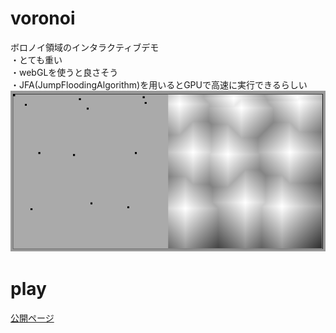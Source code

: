 # voronoi
ボロノイ領域のインタラクティブデモ  
・とても重い  
・webGLを使うと良さそう  
・JFA(JumpFloodingAlgorithm)を用いるとGPUで高速に実行できるらしい  
![タイトル画面](example.png)　　
# play
[公開ページ](http://disconeko.github.io/voronoi/)  
